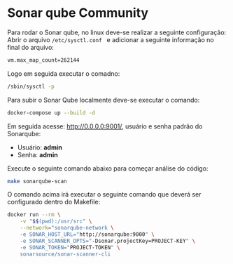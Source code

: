 
# Sonar qube Community

Para rodar o Sonar qube, no linux deve-se realizar a seguinte configuração:
Abrir o arquivo ```/etc/sysctl.conf ``` e adicionar a seguinte informação no final do arquivo:
```sh
vm.max_map_count=262144
```

Logo em seguida executar o comadno:
```sh
/sbin/sysctl -p
```

Para subir o Sonar Qube localmente deve-se executar o comando:
```sh
docker-compose up --build -d
```

Em seguida acesse: http://0.0.0.0:9001/, usuário e senha padrão do Sonarqube:
* Usuário: **admin** 
* Senha: **admin**

Execute o seguinte comando abaixo para começar análise do código:
```sh
make sonarqube-scan
```

O comando acima irá executar o seguinte comando que deverá ser configurado dentro do Makefile:
```sh
docker run --rm \
	-v "$$(pwd):/usr/src" \
	--network="sonarqube-network \
	-e SONAR_HOST_URL="http://sonarqube:9000" \
	-e SONAR_SCANNER_OPTS="-Dsonar.projectKey=PROJECT-KEY" \
	-e SONAR_TOKEN="PROJECT-TOKEN" \
	sonarsource/sonar-scanner-cli
```
